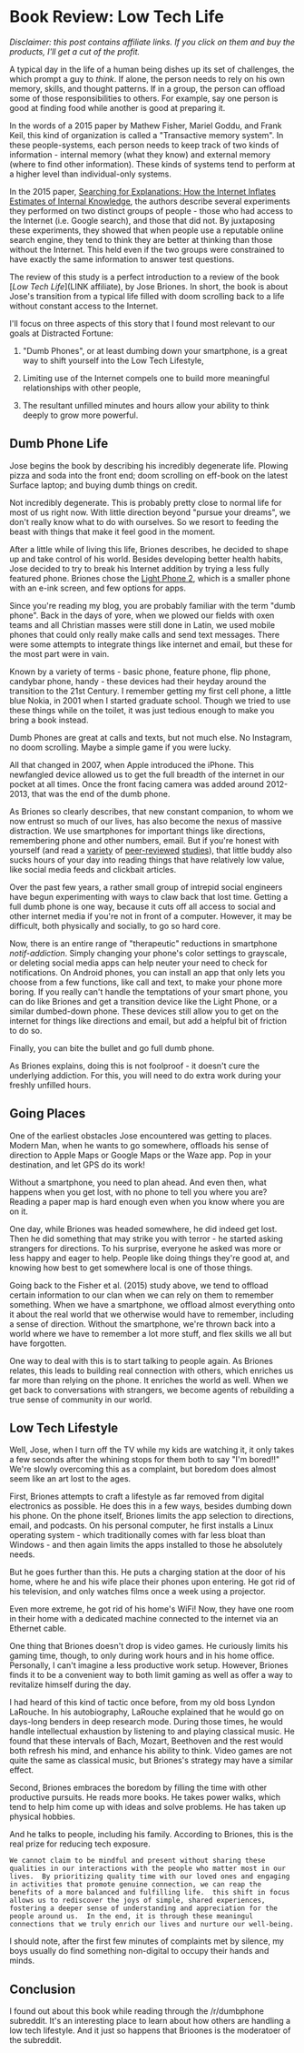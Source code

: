 Book Review: Low Tech Life
==========================

_Disclaimer:  this post contains affiliate links.  If you click on them and buy the products, I'll get a cut of the profit._ 

A typical day in the life of a human being dishes up its set of challenges, the which prompt a guy to *think*.  If alone, the person needs to rely on his own memory, skills, and thought patterns.  If in a group, the person can offload some of those responsibilities to others.  For example, say one person is good at finding food while another is good at preparing it.

In the words of a 2015 paper by Mathew Fisher, Mariel Goddu, and Frank Keil, this kind of organization is called a "Transactive memory system".  In these people-systems, each person needs to keep track of two kinds of information - internal memory (what they know) and external memory (where to find other information).  These kinds of systems tend to perform at a higher level than individual-only systems.

In the 2015 paper, [Searching for Explanations: How the Internet Inflates Estimates of Internal Knowledge](LINK), the authors describe several experiments they performed on two distinct groups of people - those who had access to the Internet (i.e. Google search), and those that did not.  By juxtaposing these experiments, they showed that when people use a reputable online search engine, they tend to think they are better at thinking than those without the Internet.  This held even if the two groups were constrained to have exactly the same information to answer test questions.

The review of this study is a perfect introduction to a review of the book [_Low Tech Life_](LINK affiliate), by Jose Briones.  In short, the book is about Jose's transition from a typical life filled with doom scrolling back to a life without constant access to the Internet.

I'll focus on three aspects of this story that I found most relevant to our goals at Distracted Fortune:

1. "Dumb Phones", or at least dumbing down your smartphone, is a great way to shift yourself into the Low Tech Lifestyle,

2. Limiting use of the Internet compels one to build more meaningful relationships with other people,

3. The resultant unfilled minutes and hours allow your ability to think deeply to grow more powerful.

## Dumb Phone Life

Jose begins the book by describing his incredibly degenerate life.  Plowing pizza and soda into the front end; doom scrolling on eff-book on the latest Surface laptop; and buying dumb things on credit.

Not incredibly degenerate.  This is probably pretty close to normal life for most of us right now.  With little direction beyond "pursue your dreams", we don't really know what to do with ourselves.  So we resort to feeding the beast with things that make it feel good in the moment.

After a little while of living this life, Briones describes, he decided to shape up and take control of his world.  Besides developing better health habits, Jose decided to try to break his Internet addition by trying a less fully featured phone.  Briones chose the [Light Phone 2](LINK), which is a smaller phone with an e-ink screen, and few options for apps.

Since you're reading my blog, you are probably familiar with the term "dumb phone".  Back in the days of yore, when we plowed our fields with oxen teams and all Christian masses were still done in Latin, we used mobile phones that could only really make calls and send text messages.  There were some attempts to integrate things like internet and email, but these for the most part were in vain.

Known by a variety of terms - basic phone, feature phone, flip phone, candybar phone, handy - these devices had their heyday around the transition to the 21st Century.  I remember getting my first cell phone, a little blue Nokia, in 2001 when I started graduate school.  Though we tried to use these things while on the toilet, it was just tedious enough to make you bring a book instead.

Dumb Phones are great at calls and texts, but not much else.  No Instagram, no doom scrolling.  Maybe a simple game if you were lucky.

All that changed in 2007, when Apple introduced the iPhone.  This newfangled device allowed us to get the full breadth of the internet in our pocket at all times.  Once the front facing camera was added around 2012-2013, that was the end of the dumb phone.

As Briones so clearly describes, that new constant companion, to whom we now entrust so much of our lives, has also become the nexus of massive distraction.  We use smartphones for important things like directions, remembering phone and other numbers, email.  But if you're honest with yourself (and read a [variety](LINK) of [peer-reviewed](LINK) [studies](LINK)), that little buddy also sucks hours of your day into reading things that have relatively low value, like social media feeds and clickbait articles.  

Over the past few years, a rather small group of intrepid social engineers have begun experimenting with ways to claw back that lost time.  Getting a full dumb phone is one way, because it cuts off all access to social and other internet media if you're not in front of a computer.  However, it may be difficult, both physically and socially, to go so hard core.

Now, there is an entire range of "therapeutic" reductions in smartphone _notif-addiction_.  Simply changing your phone's color settings to grayscale, or deleting social media apps can help neuter your need to check for notifications.  On Android phones, you can install an app that only lets you choose from a few functions, like call and text, to make your phone more boring.  If you really can't handle the temptations of your smart phone, you can do like Briones and get a transition device like the Light Phone, or a similar dumbed-down phone.  These devices still allow you to get on the internet for things like directions and email, but add a helpful bit of friction to do so.

Finally, you can bite the bullet and go full dumb phone.

As Briones explains, doing this is not foolproof - it doesn't cure the underlying addiction.  For this, you will need to do extra work during your freshly unfilled hours.

## Going Places

One of the earliest obstacles Jose encountered was getting to places.  Modern Man, when he wants to go somewhere, offloads his sense of direction to Apple Maps or Google Maps or the Waze app.  Pop in your destination, and let GPS do its work!

Without a smartphone, you need to plan ahead.  And even then, what happens when you get lost, with no phone to tell you where you are?  Reading a paper map is hard enough even when you know where you are on it.

One day, while Briones was headed somewhere, he did indeed get lost.  Then he did something that may strike you with terror - he started asking strangers for directions.  To his surprise, everyone he asked was more or less happy and eager to help.  People like doing things they're good at, and knowing how best to get somewhere local is one of those things.

Going back to the Fisher et al. (2015) study above, we tend to offload certain information to our clan when we can rely on them to remember something.  When we have a smartphone, we offload almost everything onto it about the real world that we otherwise would have to remember, including a sense of direction.  Without the smartphone, we're thrown back into a world where we have to remember a lot more stuff, and flex skills we all but have forgotten.

One way to deal with this is to start talking to people again.  As Briones relates, this leads to building real connection with others, which enriches us far more than relying on the phone.  It enriches the world as well.  When we get back to conversations with strangers, we become agents of rebuilding a true sense of community in our world.

## Low Tech Lifestyle

Well, Jose, when I turn off the TV while my kids are watching it, it only takes a few seconds after the whining stops for them both to say "I'm bored!!"  We're slowly overcoming this as a complaint, but boredom does almost seem like an art lost to the ages.  

First, Briones attempts to craft a lifestyle as far removed from digital electronics as possible.  He does this in a few ways, besides dumbing down his phone.  On the phone itself, Briones limits the app selection to directions, email, and podcasts.  On his personal computer, he first installs a Linux operating system - which traditionally comes with far less bloat than Windows - and then again limits the apps installed to those he absolutely needs.

But he goes further than this.  He puts a charging station at the door of his home, where he and his wife place their phones upon entering.  He got rid of his television, and only watches films once a week using a projector.

Even more extreme, he got rid of his home's WiFi!  Now, they have one room in their home with a dedicated machine connected to the internet via an Ethernet cable.

One thing that Briones doesn't drop is video games.  He curiously limits his gaming time, though, to only during work hours and in his home office.  Personally, I can't imagine a less productive work setup.  However, Briones finds it to be a convenient way to both limit gaming as well as offer a way to revitalize himself during the day.

I had heard of this kind of tactic once before, from my old boss Lyndon LaRouche.  In his autobiography, LaRouche explained that he would go on days-long benders in deep research mode.  During those times, he would handle intellectual exhaustion by listening to and playing classical music.  He found that these intervals of Bach, Mozart, Beethoven and the rest would both refresh his mind, and enhance his ability to think.  Video games are not quite the same as classical music, but Briones's strategy may have a similar effect.

Second, Briones embraces the boredom by filling the time with other productive pursuits.  He reads more books.  He takes power walks, which tend to help him come up with ideas and solve problems.  He has taken up physical hobbies.

And he talks to people, including his family.  According to Briones, this is the real prize for reducing tech exposure.

    We cannot claim to be mindful and present without sharing these qualities in our interactions with the people who matter most in our lives.  By prioritizing quality time with our loved ones and engaging in activities that promote genuine connection, we can reap the benefits of a more balanced and fulfilling life.  this shift in focus allows us to rediscover the joys of simple, shared experiences, fostering a deeper sense of understanding and appreciation for the people around us.  In the end, it is through these meaningul connections that we truly enrich our lives and nurture our well-being.

I should note, after the first few minutes of complaints met by silence, my boys usually do find something non-digital to occupy their hands and minds.

## Conclusion

I found out about this book while reading through the /r/dumbphone subreddit.  It's an interesting place to learn about how others are handling a low tech lifestyle.  And it just so happens that Brioones is the moderatoer of the subreddit.
